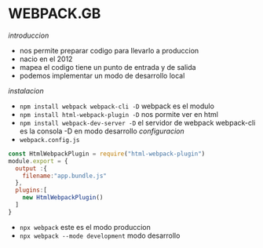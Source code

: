 # WEBPACK.__GB__
*introduccion*

- nos permite preparar codigo para llevarlo a produccion
- nacio en el 2012
- mapea el codigo tiene un punto de entrada y de salida 
- podemos implementar un modo de desarrollo local

*instalacion*
- `npm install webpack webpack-cli -D` webpack es el modulo 
- `npm install html-webpack-plugin -D` nos pormite ver en html
- `npm install webpack-dev-server -D` el servidor de webpack
webpack-cli es la consola -D en modo desarrollo
*configuracion*
- `webpack.config.js` 
```js
const HtmlWebpackPlugin = require("html-webpack-plugin")
module.export = {
  output :{
    filename:"app.bundle.js"
  },
  plugins:[
    new HtmlWebpackPlugin()
  ]
}
```
- `npx webpack` este es el modo produccion
- `npx webpack --mode development` modo desarrollo
